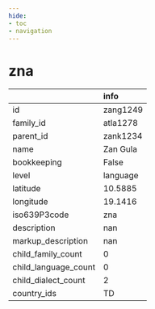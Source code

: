 ```yaml
---
hide:
- toc
- navigation
---
```

# zna
|                      | info     |
|:---------------------|:---------|
| id                   | zang1249 |
| family_id            | atla1278 |
| parent_id            | zank1234 |
| name                 | Zan Gula |
| bookkeeping          | False    |
| level                | language |
| latitude             | 10.5885  |
| longitude            | 19.1416  |
| iso639P3code         | zna      |
| description          | nan      |
| markup_description   | nan      |
| child_family_count   | 0        |
| child_language_count | 0        |
| child_dialect_count  | 2        |
| country_ids          | TD       |